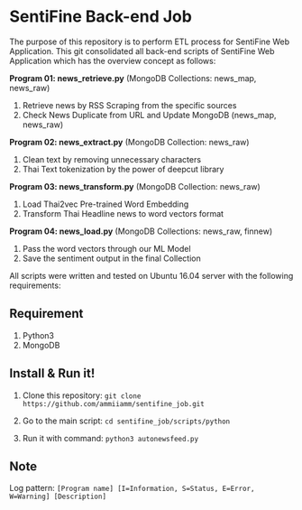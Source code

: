 SentiFine Back-end Job
=============

The purpose of this repository is to perform ETL process for SentiFine Web Application. This git consolidated all back-end scripts of SentiFine Web Application which has the overview concept as follows:

**Program 01: news_retrieve.py** (MongoDB Collections: news_map, news_raw)
1. Retrieve news by RSS Scraping from the specific sources
2. Check News Duplicate from URL and Update MongoDB (news_map, news_raw)

**Program 02: news_extract.py** (MongoDB Collection: news_raw)
1. Clean text by removing unnecessary characters
2. Thai Text tokenization by the power of deepcut library

**Program 03: news_transform.py** (MongoDB Collection: news_raw)
1. Load Thai2vec Pre-trained Word Embedding
2. Transform Thai Headline news to word vectors format

**Program 04: news_load.py** (MongoDB Collections: news_raw, finnew)
1. Pass the word vectors through our ML Model
2. Save the sentiment output in the final Collection

All scripts were written and tested on Ubuntu 16.04 server with the following requirements:

## Requirement 
1. Python3
2. MongoDB 

## Install & Run it!
1. Clone this repository:
    `git clone https://github.com/ammiiamm/sentifine_job.git`

2. Go to the main script:
    `cd sentifine_job/scripts/python`

3. Run it with command:
    `python3 autonewsfeed.py`

## Note
Log pattern: `[Program name] [I=Information, S=Status, E=Error, W=Warning] [Description]`